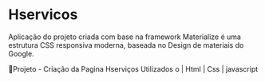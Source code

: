 # Hservicos

Aplicação do projeto criada com base na framework Materialize é uma estrutura CSS responsiva moderna, baseada no Design de materiais do Google.

:page_with_curl:Projeto - Criação da Pagina Hserviços Utilizados o | Html | Css | javascript 

